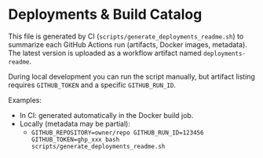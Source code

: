# Deployments & Build Catalog

This file is generated by CI (`scripts/generate_deployments_readme.sh`) to summarize each GitHub Actions run (artifacts, Docker images, metadata). The latest version is uploaded as a workflow artifact named `deployments-readme`.

During local development you can run the script manually, but artifact listing requires `GITHUB_TOKEN` and a specific `GITHUB_RUN_ID`.

Examples:
- In CI: generated automatically in the Docker build job.
- Locally (metadata may be partial):
  - `GITHUB_REPOSITORY=owner/repo GITHUB_RUN_ID=123456 GITHUB_TOKEN=ghp_xxx bash scripts/generate_deployments_readme.sh`

